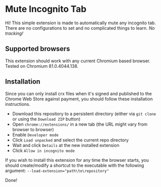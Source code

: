 # Mute Incognito Tab
Hi! This simple extension is made to automatically mute any incognito tab.  
There are no configurations to set and no complicated things to learn. *No tracking!*  

## Supported browsers
This extension should work with any current Chromium based browser.  
Tested on Chromium 81.0.4044.138.  

## Installation
Since you can only install crx files when it's signed and published to the Chrome Web Store against payment, you should follow these installation instructions.  
- Download this repository to a persistent directory (either via `git clone` or using the `Download ZIP` button)
- Open `chrome://extensions/` in a new tab (the URL might vary from browser to browser)
- Enable `Developer mode`
- Click `Load unpacked` and select the current repo directory
- Wait and click `Details` at the new installed extension
- Click `Allow in incognito mode`

If you wish to install this extension for any time the browser starts, you should create/modify a shortcut to the executable with the following argument:
`--load-extension="path\to\repository"` 

Done!

